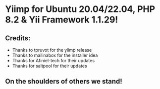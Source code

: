 # Yiimp for Ubuntu 20.04/22.04, PHP 8.2 & Yii Framework 1.1.29!

## Credits:
* Thanks to tpruvot for the yiimp release
* Thanks to mailinabox for the installer idea
* Thanks for Afiniel-tech for their updates
* Thanks for saltpool for their updates
## On the shoulders of others we stand!
